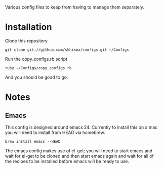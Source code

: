 Various config files to keep from having to manage them separately.

Installation
============

Clone this repository

```git clone git://github.com/skhisma/configs.git ~/Configs```

Run the copy_configs.rb script

```ruby ~/Configs/copy_configs.rb```

And you should be good to go.


Notes
=====

Emacs
-----

This config is designed around emacs 24. Currently to install this on a mac you will need to install from HEAD via homebrew:

```brew install emacs --HEAD```

The emacs config makes use of el-get; you will need to start emacs and wait for el-get to be cloned and then start emacs again and wait for all of the recipes to be installed before emacs will be ready to use.
